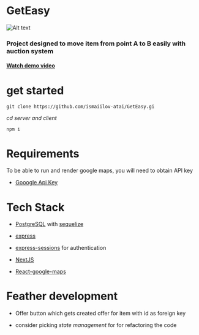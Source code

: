# GetEasy
![Alt text](client/get-ezzy/public/images/brand-logo.svg)



### Project designed to move item from point A to B easily with auction system

#### [Watch demo video](https://www.youtube.com/watch?v=mQbxmG_1Ezw)

# get started

```
git clone https://github.com/ismaiilov-atai/GetEasy.gi

```

_cd server and client_

```
npm i
```

# Requirements

To be able to run and render google maps, you will need to obtain API key

- [Gooogle Api Key](https://developers.google.com/maps)

# Tech Stack
 - [PostgreSQL](https://www.postgresql.org/) with [sequelize](https://sequelize.org/api/v6/class/src/model.js~model)
   
 - [express](https://expressjs.com)
   
 - [express-sessions](https://www.npmjs.com/package/express-session) for authentication
   
 - [NextJS](https://nextjs.org/)
   
 - [React-google-maps](https://www.npmjs.com/package/@react-google-maps/api)
   

# Feather development

- Offer button which gets created offer for item with id as foreign key
  
- consider picking _state management_ for for refactoring the code
